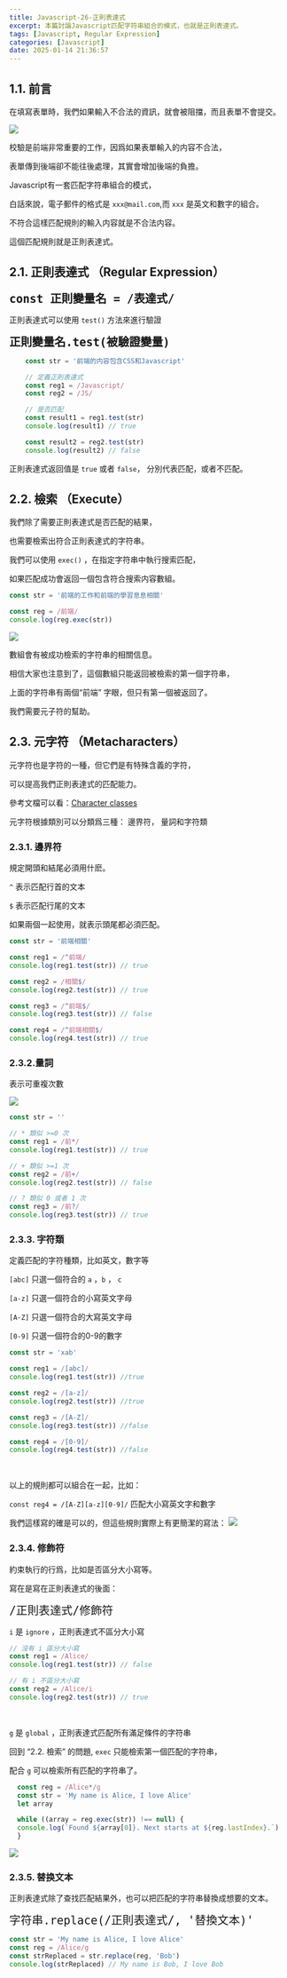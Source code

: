 ```yaml
---
title: Javascript-26-正則表達式
excerpt: 本篇討論Javascript匹配字符串組合的模式，也就是正則表達式。
tags: [Javascript, Regular Expression] 
categories: [Javascript]
date: 2025-01-14 21:36:57
---
```


## 1.1. 前言

在填寫表單時，我們如果輸入不合法的資訊，就會被阻擋，而且表單不會提交。

![](/img/JS/JS-26-1.png) 

校驗是前端非常重要的工作，因爲如果表單輸入的内容不合法，

表單傳到後端卻不能往後處理，其實會增加後端的負擔。
<br>

Javascript有一套匹配字符串組合的模式，

白話來說，電子郵件的格式是 `xxx@mail.com`,而 `xxx` 是英文和數字的組合。

不符合這樣匹配規則的輸入内容就是不合法内容。

這個匹配規則就是正則表達式。
<br>

## 2.1. 正則表達式 （Regular Expression）

<font size="5">**`const 正則變量名 = /表達式/`**</font>
<br>

正則表達式可以使用 `test()` 方法來進行驗證

<font size="5">**`正則變量名.test(被驗證變量)`**</font>
<br>

```javascript
    const str = '前端的内容包含CSS和Javascript'

    // 定義正則表達式
    const reg1 = /Javascript/
    const reg2 = /JS/

    // 是否匹配
    const result1 = reg1.test(str)
    console.log(result1) // true

    const result2 = reg2.test(str)
    console.log(result2) // false
```

正則表達式返回值是 `true` 或者 `false`， 分別代表匹配，或者不匹配。
<br>

## 2.2. 檢索 （Execute）
我們除了需要正則表達式是否匹配的結果，

也需要檢索出符合正則表達式的字符串。

我們可以使用 `exec()` ，在指定字符串中執行搜索匹配，

如果匹配成功會返回一個包含符合搜索内容數組。

```javascript
const str = '前端的工作和前端的學習息息相關'

const reg = /前端/
console.log(reg.exec(str))
```
![](/img/JS/JS-26-2.png)

數組會有被成功檢索的字符串的相關信息。

相信大家也注意到了，這個數組只能返回被檢索的第一個字符串，

上面的字符串有兩個“前端” 字眼，但只有第一個被返回了。

我們需要元子符的幫助。


## 2.3. 元字符 （Metacharacters）
元字符也是字符的一種，但它們是有特殊含義的字符，

可以提高我們正則表達式的匹配能力。

參考文檔可以看：[Character classes](https://developer.mozilla.org/en-US/docs/Web/JavaScript/Guide/Regular_expressions/Character_classes)

元字符根據類別可以分類爲三種： 邊界符， 量詞和字符類

### 2.3.1. 邊界符
規定開頭和結尾必須用什麽。

`^` 表示匹配行首的文本

`$` 表示匹配行尾的文本
<br>

如果兩個一起使用，就表示頭尾都必須匹配。

```javascript
const str = '前端相關'

const reg1 = /^前端/
console.log(reg1.test(str)) // true

const reg2 = /相關$/
console.log(reg2.test(str)) // true

const reg3 = /^前端$/
console.log(reg3.test(str)) // false

const reg4 = /^前端相關$/
console.log(reg4.test(str)) // true
```



### 2.3.2.量詞
表示可重複次數

![](/img/JS/JS-26-3.png)

```javascript
const str = ''

// * 類似 >=0 次
const reg1 = /前*/
console.log(reg1.test(str)) // true

// + 類似 >=1 次
const reg2 = /前+/
console.log(reg2.test(str)) // false

// ? 類似 0 或者 1 次
const reg3 = /前?/
console.log(reg3.test(str)) // true
```

### 2.3.3. 字符類
定義匹配的字符種類，比如英文，數字等

`[abc]` 只選一個符合的 `a` ，`b` ， `c`

`[a-z]` 只選一個符合的小寫英文字母

`[A-Z]` 只選一個符合的大寫英文字母

`[0-9]` 只選一個符合的0-9的數字
<br>

```javascript
const str = 'xab'

const reg1 = /[abc]/
console.log(reg1.test(str)) //true

const reg2 = /[a-z]/
console.log(reg2.test(str)) //true

const reg3 = /[A-Z]/
console.log(reg3.test(str)) //false 

const reg4 = /[0-9]/
console.log(reg4.test(str)) //false
```
<br>

以上的規則都可以組合在一起，比如：

`const reg4 = /[A-Z][a-z][0-9]/` 匹配大小寫英文字和數字


我們這樣寫的確是可以的，但這些規則實際上有更簡潔的寫法：
![](/img/JS/JS-26-4.png)

### 2.3.4. 修飾符
約束執行的行爲，比如是否區分大小寫等。

寫在是寫在正則表達式的後面：

<font size="5">`/正則表達式/修飾符`</font>
<br>

`i` 是 `ignore` ，正則表達式不區分大小寫

```javascript
// 沒有 i 區分大小寫
const reg1 = /Alice/
console.log(reg1.test(str)) // false

// 有 i 不區分大小寫
const reg2 = /Alice/i
console.log(reg2.test(str)) // true
```
<br>

`g` 是 `global` ，正則表達式匹配所有滿足條件的字符串

回到 “2.2. 檢索” 的問題, `exec` 只能檢索第一個匹配的字符串，

配合 `g` 可以檢索所有匹配的字符串了。

```javascript
  const reg = /Alice*/g
  const str = 'My name is Alice, I love Alice'
  let array

  while ((array = reg.exec(str)) !== null) {
  console.log(`Found ${array[0]}. Next starts at ${reg.lastIndex}.`)
  }

```
![](/img/JS/JS-26-5.png)


### 2.3.5. 替换文本
正則表達式除了查找匹配結果外，也可以把匹配的字符串替換成想要的文本。

<font size="5">`字符串.replace(/正則表達式/, '替換文本)'`</font>
<br>

```javascript
const str = 'My name is Alice, I love Alice'
const reg = /Alice/g
const strReplaced = str.replace(reg, 'Bob')
console.log(strReplaced) // My name is Bob, I love Bob
```
<br>
<br>